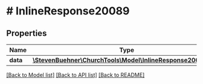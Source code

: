 # # InlineResponse20089

## Properties

Name | Type | Description | Notes
------------ | ------------- | ------------- | -------------
**data** | [**\StevenBuehner\ChurchTools\Model\InlineResponse20089Data**](InlineResponse20089Data.md) |  | [optional]

[[Back to Model list]](../../README.md#models) [[Back to API list]](../../README.md#endpoints) [[Back to README]](../../README.md)
